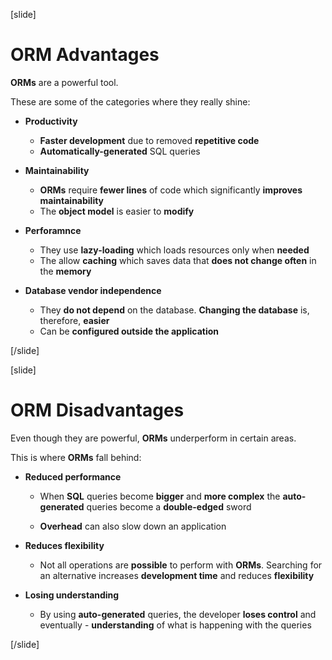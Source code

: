 [slide]

# ORM Advantages

**ORMs** are a powerful tool.

These are some of the categories where they really shine:

- **Productivity**

  - **Faster development** due to removed **repetitive code**
  - **Automatically-generated** SQL queries

- **Maintainability**

  - **ORMs** require **fewer lines** of code which significantly **improves maintainability**
  - The **object model** is easier to **modify**

- **Perforamnce**

  - They use **lazy-loading** which loads resources only when **needed**
  - The allow **caching** which saves data that **does not change often** in the **memory**

- **Database vendor independence**

  - They **do not depend** on the database. **Changing the database** is, therefore, **easier**
  - Can be **configured outside the application**

[/slide]

[slide]

# ORM Disadvantages

Even though they are powerful, **ORMs** underperform in certain areas.

This is where **ORMs** fall behind:

- **Reduced performance**

  - When **SQL** queries become **bigger** and **more complex** the **auto-generated** queries become a **double-edged** sword

  - **Overhead** can also slow down an application

- **Reduces flexibility**

  - Not all operations are **possible** to perform with **ORMs**. Searching for an alternative increases **development time** and reduces **flexibility**

- **Losing understanding**

  - By using **auto-generated** queries, the developer **loses control** and eventually - **understanding** of what is happening with the queries

[/slide]
